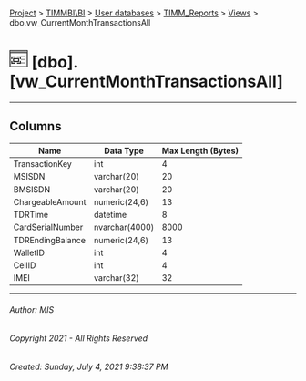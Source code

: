 #### 

[Project](../../../../index.md) > [TIMMBI\\BI](../../../index.md) > [User databases](../../index.md) > [TIMM_Reports](../index.md) > [Views](Views.md) > dbo.vw_CurrentMonthTransactionsAll

# ![Views](../../../../Images/View32.png) [dbo].[vw_CurrentMonthTransactionsAll]

---

## <a name="#columns"></a>Columns

| Name | Data Type | Max Length (Bytes) |
|---|---|---|
| TransactionKey | int | 4 |
| MSISDN | varchar(20) | 20 |
| BMSISDN | varchar(20) | 20 |
| ChargeableAmount | numeric(24,6) | 13 |
| TDRTime | datetime | 8 |
| CardSerialNumber | nvarchar(4000) | 8000 |
| TDREndingBalance | numeric(24,6) | 13 |
| WalletID | int | 4 |
| CellID | int | 4 |
| IMEI | varchar(32) | 32 |


---

###### Author:  MIS

###### Copyright 2021 - All Rights Reserved

###### Created: Sunday, July 4, 2021 9:38:37 PM


